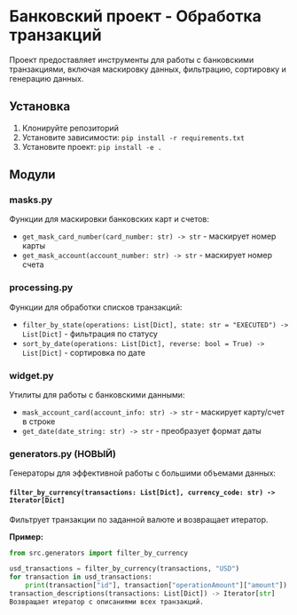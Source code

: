 # Банковский проект - Обработка транзакций

Проект предоставляет инструменты для работы с банковскими транзакциями, включая маскировку данных, фильтрацию, сортировку и генерацию данных.

## Установка

1. Клонируйте репозиторий
2. Установите зависимости: `pip install -r requirements.txt`
3. Установите проект: `pip install -e .`

## Модули

### masks.py
Функции для маскировки банковских карт и счетов:

- `get_mask_card_number(card_number: str) -> str` - маскирует номер карты
- `get_mask_account(account_number: str) -> str` - маскирует номер счета

### processing.py
Функции для обработки списков транзакций:

- `filter_by_state(operations: List[Dict], state: str = "EXECUTED") -> List[Dict]` - фильтрация по статусу
- `sort_by_date(operations: List[Dict], reverse: bool = True) -> List[Dict]` - сортировка по дате

### widget.py
Утилиты для работы с банковскими данными:

- `mask_account_card(account_info: str) -> str` - маскирует карту/счет в строке
- `get_date(date_string: str) -> str` - преобразует формат даты

### generators.py (НОВЫЙ)
Генераторы для эффективной работы с большими объемами данных:

#### `filter_by_currency(transactions: List[Dict], currency_code: str) -> Iterator[Dict]`
Фильтрует транзакции по заданной валюте и возвращает итератор.

**Пример:**
```python
from src.generators import filter_by_currency

usd_transactions = filter_by_currency(transactions, "USD")
for transaction in usd_transactions:
    print(transaction["id"], transaction["operationAmount"]["amount"])
transaction_descriptions(transactions: List[Dict]) -> Iterator[str]
Возвращает итератор с описаниями всех транзакций.

